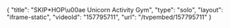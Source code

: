 {
    "title": "SKIP*HOP\u00ae Unicorn Activity Gym",
    "type": "solo",
    "layout": "iframe-static",
    "videoId": "157795711",
    "url": "\/tvpembed\/157795711"
}